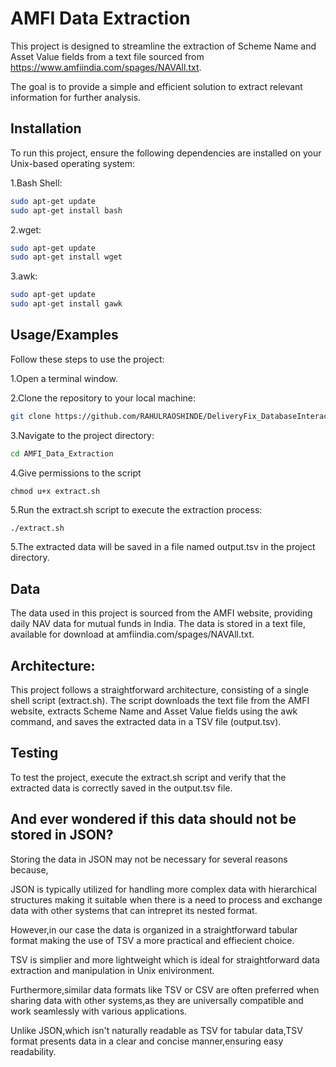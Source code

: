 
# AMFI Data Extraction

This project is designed to streamline the extraction of Scheme Name and Asset Value fields from a text file sourced from https://www.amfiindia.com/spages/NAVAll.txt.

The goal is to provide a simple and efficient solution  to extract relevant information for further analysis.




## Installation

To run this project, ensure the following dependencies are installed on your Unix-based operating system:

1.Bash Shell:

```bash
sudo apt-get update
sudo apt-get install bash
```
2.wget:

```bash
sudo apt-get update
sudo apt-get install wget
```
3.awk:

```bash
sudo apt-get update
sudo apt-get install gawk
```

## Usage/Examples

Follow these steps to use the project:

1.Open a terminal window.

2.Clone the repository to your local machine:

```bash
git clone https://github.com/RAHULRAOSHINDE/DeliveryFix_DatabaseInteract_ExtractScript.git
```
3.Navigate to the project directory:

```bash
cd AMFI_Data_Extraction
```

4.Give permissions to the script 

```
chmod u+x extract.sh
```

5.Run the extract.sh script to execute the extraction process:

```bash
./extract.sh
```
5.The extracted data will be saved in a file named output.tsv in the project directory.

## Data

The data used in this project is sourced from the AMFI website, providing daily NAV data for mutual funds in India. The data is stored in a text file, available for download at amfiindia.com/spages/NAVAll.txt.

## Architecture:

This project follows a straightforward architecture, consisting of a single shell script (extract.sh). The script downloads the text file from the AMFI website, extracts Scheme Name and Asset Value fields using the awk command, and saves the extracted data in a TSV file (output.tsv).

## Testing

To test the project, execute the extract.sh script and verify that the extracted data is correctly saved in the output.tsv file.


## And ever wondered if this data should not be stored in JSON?

Storing the data in JSON may not be necessary for several reasons because,

JSON is typically utilized for handling more complex data with hierarchical structures making it suitable when there is a need to process and exchange data with other systems that can intrepret its nested format.

However,in our case the data is organized in a straightforward tabular format making the use of TSV a more practical and effiecient choice.

TSV is simplier and more lightweight which is ideal for straightforward data extraction and manipulation in Unix enivironment.

Furthermore,similar data formats like TSV or CSV are often preferred when sharing data with other systems,as they are universally compatible and work seamlessly with various applications.

Unlike JSON,which isn't naturally readable as TSV for tabular data,TSV format presents data in a clear and concise manner,ensuring easy readability.




